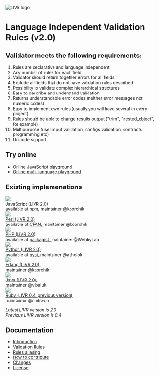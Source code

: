 ![LIVR logo](assets/logo.png)

# Language Independent Validation Rules \(v2.0\)

## Validator meets the following requirements:

1. Rules are declarative and language independent
2. Any number of rules for each field
3. Validator should return together errors for all fields
4. Exclude all fields that do not have validation rules described
5. Possibility to validate complex hierarchical structures
6. Easy to describe and understand validation
7. Returns understandable error codes \(neither error messages nor numeric codes\)
8. Easy to implement own rules \(usually you will have several in every project\)
9. Rules should be able to change results output \("trim", "nested\_object", for example\)
10. Multipurpose \(user input validation, configs validation, contracts programming etc\)
11. Unicode support

## Try online

* [Online JavaScript playground](http://webbylab.github.io/livr-playground/)
* [Online multi-language playground](http://livr-multi-playground.webbylab.com/)


## Existing implemenations

<div class="langContainer">
    <div class="langItem">
        <a href="https://github.com/koorchik/js-validator-livr">
            <img src="assets/languages/js.jpg">
        </a>
        <div class="textBlock">
            <a href="https://github.com/koorchik/js-validator-livr">
                JavaScript (LIVR 2.0)
            </a><br>
            available at
            <a href="https://www.npmjs.com/package/livr">
                npm,
            </a>maintainer @koorchik
        </div>
    </div>
    <div class="langItem">
        <a href="https://github.com/koorchik/Validator-LIVR">
            <img src="assets/languages/perl.jpg">
        </a>
        <div class="textBlock">
            <a href="https://github.com/koorchik/Validator-LIVR">
                Perl (LIVR 2.0)
            </a><br>
            available at
            <a href="https://metacpan.org/pod/Validator::LIVR">
                CPAN,
            </a>maintainer @koorchik
        </div>
    </div>
    <div class="langItem">
        <a href="https://github.com/WebbyLab/php-validator-livr">
            <img src="assets/languages/php.png">
        </a>
        <div class="textBlock">
            <a href="https://github.com/WebbyLab/php-validator-livr">
                PHP (LIVR 2.0)
            </a><br>
            available at
            <a href="https://packagist.org/packages/validator/livr">
                packagist,
            </a>maintainer @WebbyLab
        </div>
    </div>
    <div class="langItem">
        <a href="https://github.com/asholok/python-validator-livr">
            <img src="assets/languages/python.png">
        </a>
        <div class="textBlock">
            <a href="https://github.com/asholok/python-validator-livr">
                Python (LIVR 2.0)
            </a><br>
            available at
            <a href="https://pypi.python.org/pypi/LIVR">
                pypi,
            </a>maintainer @asholok
        </div>
    </div>
    <div class="langItem">
        <a href="https://github.com/Prots/olifer">
            <img src="assets/languages/erlang.png">
        </a>
        <div class="textBlock">
            <a href="https://github.com/Prots/olifer">
                Erlang (LIVR 2.0),
            </a><br>
            maintainer @koorchik
        </div>
    </div>
    <div class="langItem">
        <a href="https://github.com/vlbaluk/java-validator-livr">
            <img src="assets/languages/java.png">
        </a>
        <div class="textBlock">
            <a href="https://github.com/vlbaluk/java-validator-livr">
                Java (LIVR 2.0),
            </a><br>
            maintainer @vlbaluk
        </div>
    </div>
    <div class="langItem">
        <a href="https://github.com/maktwin/ruby-validator-livr">
            <img src="assets/languages/ruby.png">
        </a>
        <div class="textBlock">
            <a href="https://github.com/maktwin/ruby-validator-livr">
                Ruby (LIVR 0.4, previous version),
            </a><br>
            maintainer @maktwin
        </div>
    </div>
</div>



_Latest LIVR version is 2.0_  
_Previous LIVR version is 0.4_

## Documentation

* [Introduction](gitbook/introduction.md)
* [Validation Rules](gitbook/validation-rules.md)
* [Rules aliasing](gitbook/rules-aliasing.md)
* [How to contribute](gitbook/how-to-contribute.md)
* [Changes](gitbook/changes.md)
* [License](gitbook/license-and-copyright.md)